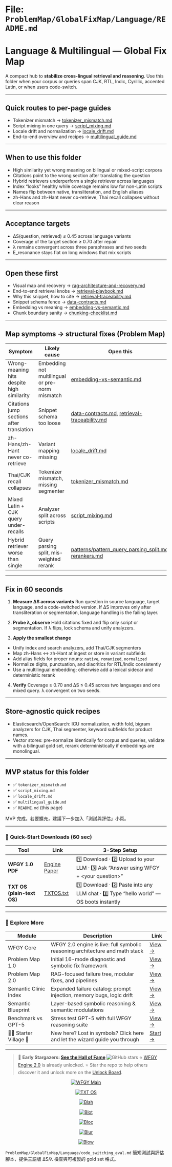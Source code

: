 # File: `ProblemMap/GlobalFixMap/Language/README.md`

# Language & Multilingual — Global Fix Map

A compact hub to **stabilize cross-lingual retrieval and reasoning**. Use this folder when your corpus or queries span CJK, RTL, Indic, Cyrillic, accented Latin, or when users code-switch.

---

## Quick routes to per-page guides

* Tokenizer mismatch → [tokenizer\_mismatch.md](https://github.com/onestardao/WFGY/blob/main/ProblemMap/GlobalFixMap/Language/tokenizer_mismatch.md)
* Script mixing in one query → [script\_mixing.md](https://github.com/onestardao/WFGY/blob/main/ProblemMap/GlobalFixMap/Language/script_mixing.md)
* Locale drift and normalization → [locale\_drift.md](https://github.com/onestardao/WFGY/blob/main/ProblemMap/GlobalFixMap/Language/locale_drift.md)
* End-to-end overview and recipes → [multilingual\_guide.md](https://github.com/onestardao/WFGY/blob/main/ProblemMap/GlobalFixMap/Language/multilingual_guide.md)

---

## When to use this folder

* High similarity yet wrong meaning on bilingual or mixed-script corpora
* Citations point to the wrong section after translating the question
* Hybrid retrievers underperform a single retriever across languages
* Index “looks” healthy while coverage remains low for non-Latin scripts
* Names flip between native, transliteration, and English aliases
* zh-Hans and zh-Hant never co-retrieve, Thai recall collapses without clear reason

---

## Acceptance targets

* ΔS(question, retrieved) ≤ 0.45 across language variants
* Coverage of the target section ≥ 0.70 after repair
* λ remains convergent across three paraphrases and two seeds
* E\_resonance stays flat on long windows that mix scripts

---

## Open these first

* Visual map and recovery → [rag-architecture-and-recovery.md](https://github.com/onestardao/WFGY/blob/main/ProblemMap/rag-architecture-and-recovery.md)
* End-to-end retrieval knobs → [retrieval-playbook.md](https://github.com/onestardao/WFGY/blob/main/ProblemMap/retrieval-playbook.md)
* Why this snippet, how to cite → [retrieval-traceability.md](https://github.com/onestardao/WFGY/blob/main/ProblemMap/retrieval-traceability.md)
* Snippet schema fence → [data-contracts.md](https://github.com/onestardao/WFGY/blob/main/ProblemMap/data-contracts.md)
* Embedding vs meaning → [embedding-vs-semantic.md](https://github.com/onestardao/WFGY/blob/main/ProblemMap/embedding-vs-semantic.md)
* Chunk boundary sanity → [chunking-checklist.md](https://github.com/onestardao/WFGY/blob/main/ProblemMap/chunking-checklist.md)

---

## Map symptoms → structural fixes (Problem Map)

| Symptom                                    | Likely cause                                    | Open this                                                                                                                                                                                                                           |
| ------------------------------------------ | ----------------------------------------------- | ----------------------------------------------------------------------------------------------------------------------------------------------------------------------------------------------------------------------------------- |
| Wrong-meaning hits despite high similarity | Embedding not multilingual or pre-norm mismatch | [embedding-vs-semantic.md](https://github.com/onestardao/WFGY/blob/main/ProblemMap/embedding-vs-semantic.md)                                                                                                                        |
| Citations jump sections after translation  | Snippet schema too loose                        | [data-contracts.md](https://github.com/onestardao/WFGY/blob/main/ProblemMap/data-contracts.md), [retrieval-traceability.md](https://github.com/onestardao/WFGY/blob/main/ProblemMap/retrieval-traceability.md)                      |
| zh-Hans/zh-Hant never co-retrieve          | Variant mapping missing                         | [locale\_drift.md](https://github.com/onestardao/WFGY/blob/main/ProblemMap/GlobalFixMap/Language/locale_drift.md)                                                                                                                   |
| Thai/CJK recall collapses                  | Tokenizer mismatch, missing segmenter           | [tokenizer\_mismatch.md](https://github.com/onestardao/WFGY/blob/main/ProblemMap/GlobalFixMap/Language/tokenizer_mismatch.md)                                                                                                       |
| Mixed Latin + CJK query under-recalls      | Analyzer split across scripts                   | [script\_mixing.md](https://github.com/onestardao/WFGY/blob/main/ProblemMap/GlobalFixMap/Language/script_mixing.md)                                                                                                                 |
| Hybrid retriever worse than single         | Query parsing split, mis-weighted rerank        | [patterns/pattern\_query\_parsing\_split.md](https://github.com/onestardao/WFGY/blob/main/ProblemMap/patterns/pattern_query_parsing_split.md), [rerankers.md](https://github.com/onestardao/WFGY/blob/main/ProblemMap/rerankers.md) |

---

## Fix in 60 seconds

1. **Measure ΔS across variants**
   Run question in source language, target language, and a code-switched version. If ΔS improves only after transliteration or segmentation, language handling is the failing layer.

2. **Probe λ\_observe**
   Hold citations fixed and flip only script or segmentation. If λ flips, lock schema and unify analyzers.

3. **Apply the smallest change**

* Unify index and search analyzers, add Thai/CJK segmenters
* Map zh-Hans ↔ zh-Hant at ingest or store in variant subfields
* Add alias fields for proper nouns: `native`, `romanized`, `normalized`
* Normalize digits, punctuation, and diacritics for RTL/Indic consistently
* Use a multilingual embedding; otherwise add a lexical sidecar and deterministic rerank

4. **Verify**
   Coverage ≥ 0.70 and ΔS ≤ 0.45 across two languages and one mixed query. λ convergent on two seeds.

---

## Store-agnostic quick recipes

* Elasticsearch/OpenSearch: ICU normalization, width fold, bigram analyzers for CJK, Thai segmenter, keyword subfields for product names.
* Vector stores: pre-normalize identically for corpus and queries, validate with a bilingual gold set, rerank deterministically if embeddings are monolingual.

---

## MVP status for this folder

* ✅ `tokenizer_mismatch.md`
* ✅ `script_mixing.md`
* ✅ `locale_drift.md`
* ✅ `multilingual_guide.md`
* ✅ `README.md` (this page)

MVP 完成。若要擴充，建議下一步加入「測試與評估」小頁。

---

### 🔗 Quick-Start Downloads (60 sec)

| Tool                       | Link                                                                                                                                       | 3-Step Setup                                                                             |
| -------------------------- | ------------------------------------------------------------------------------------------------------------------------------------------ | ---------------------------------------------------------------------------------------- |
| **WFGY 1.0 PDF**           | [Engine Paper](https://github.com/onestardao/WFGY/blob/main/I_am_not_lizardman/WFGY_All_Principles_Return_to_One_v1.0_PSBigBig_Public.pdf) | 1️⃣ Download · 2️⃣ Upload to your LLM · 3️⃣ Ask “Answer using WFGY + \<your question>”   |
| **TXT OS (plain-text OS)** | [TXTOS.txt](https://github.com/onestardao/WFGY/blob/main/OS/TXTOS.txt)                                                                     | 1️⃣ Download · 2️⃣ Paste into any LLM chat · 3️⃣ Type “hello world” — OS boots instantly |

---

### 🧭 Explore More

| Module                   | Description                                                                  | Link                                                                                               |
| ------------------------ | ---------------------------------------------------------------------------- | -------------------------------------------------------------------------------------------------- |
| WFGY Core                | WFGY 2.0 engine is live: full symbolic reasoning architecture and math stack | [View →](https://github.com/onestardao/WFGY/tree/main/core/README.md)                              |
| Problem Map 1.0          | Initial 16-mode diagnostic and symbolic fix framework                        | [View →](https://github.com/onestardao/WFGY/tree/main/ProblemMap/README.md)                        |
| Problem Map 2.0          | RAG-focused failure tree, modular fixes, and pipelines                       | [View →](https://github.com/onestardao/WFGY/blob/main/ProblemMap/rag-architecture-and-recovery.md) |
| Semantic Clinic Index    | Expanded failure catalog: prompt injection, memory bugs, logic drift         | [View →](https://github.com/onestardao/WFGY/blob/main/ProblemMap/SemanticClinicIndex.md)           |
| Semantic Blueprint       | Layer-based symbolic reasoning & semantic modulations                        | [View →](https://github.com/onestardao/WFGY/tree/main/SemanticBlueprint/README.md)                 |
| Benchmark vs GPT-5       | Stress test GPT-5 with full WFGY reasoning suite                             | [View →](https://github.com/onestardao/WFGY/tree/main/benchmarks/benchmark-vs-gpt5/README.md)      |
| 🧙‍♂️ Starter Village 🏡 | New here? Lost in symbols? Click here and let the wizard guide you through   | [Start →](https://github.com/onestardao/WFGY/blob/main/StarterVillage/README.md)                   |

---

> 👑 **Early Stargazers: [See the Hall of Fame](https://github.com/onestardao/WFGY/tree/main/stargazers)** <img src="https://img.shields.io/github/stars/onestardao/WFGY?style=social" alt="GitHub stars"> ⭐ [WFGY Engine 2.0](https://github.com/onestardao/WFGY/blob/main/core/README.md) is already unlocked. ⭐ Star the repo to help others discover it and unlock more on the [Unlock Board](https://github.com/onestardao/WFGY/blob/main/STAR_UNLOCKS.md).

<div align="center">

[![WFGY Main](https://img.shields.io/badge/WFGY-Main-red?style=flat-square)](https://github.com/onestardao/WFGY)

[![TXT OS](https://img.shields.io/badge/TXT%20OS-Reasoning%20OS-orange?style=flat-square)](https://github.com/onestardao/WFGY/tree/main/OS)

[![Blah](https://img.shields.io/badge/Blah-Semantic%20Embed-yellow?style=flat-square)](https://github.com/onestardao/WFGY/tree/main/OS/BlahBlahBlah)

[![Blot](https://img.shields.io/badge/Blot-Persona%20Core-green?style=flat-square)](https://github.com/onestardao/WFGY/tree/main/OS/BlotBlotBlot)

[![Bloc](https://img.shields.io/badge/Bloc-Reasoning%20Compiler-blue?style=flat-square)](https://github.com/onestardao/WFGY/tree/main/OS/BlocBlocBloc)

[![Blur](https://img.shields.io/badge/Blur-Text2Image%20Engine-navy?style=flat-square)](https://github.com/onestardao/WFGY/tree/main/OS/BlurBlurBlur)

[![Blow](https://img.shields.io/badge/Blow-Game%20Logic-purple?style=flat-square)](https://github.com/onestardao/WFGY/tree/main/OS/BlowBlowBlow)

</div>


`ProblemMap/GlobalFixMap/Language/code_switching_eval.md`
簡短測試與評估腳本，提供三語版 ΔS/λ 檢查與可複製的 gold set 格式。
